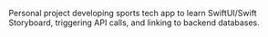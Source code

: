 Personal project developing sports tech app to learn SwiftUI/Swift Storyboard, triggering API calls, and linking to backend databases.
